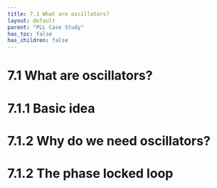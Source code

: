 ```yaml
---
title: 7.1 What are oscillators?
layout: default
parent: "PLL Case Study"
has_toc: false
has_children: false
---
```


# 7.1 What are oscillators?

# 7.1.1 Basic idea

# 7.1.2 Why do we need oscillators?

# 7.1.2 The phase locked loop